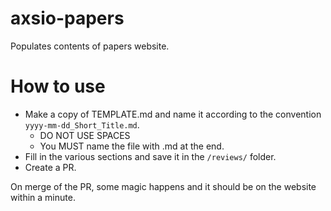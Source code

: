 # axsio-papers
Populates contents of papers website.

# How to use
- Make a copy of TEMPLATE.md and name it according to the convention `yyyy-mm-dd_Short_Title.md`.
  - DO NOT USE SPACES
  - You MUST name the file with .md at the end.
- Fill in the various sections and save it in the `/reviews/` folder.
- Create a PR.

On merge of the PR, some magic happens and it should be on the website within a minute.
